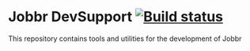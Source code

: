 # Jobbr DevSupport [![Build status](https://img.shields.io/appveyor/ci/Jobbr/devsupport/master.svg)](https://ci.appveyor.com/project/Jobbr/devsupport)

This repository contains tools and utilities for the development of Jobbr
